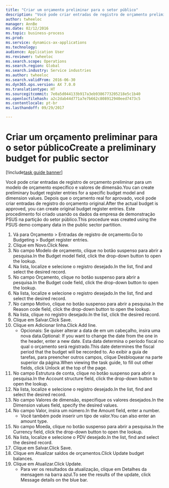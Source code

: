 ```yaml
--- 
title: "Criar um orçamento preliminar para o setor público"
description: "Você pode criar entradas de registro de orçamento preliminar para um modelo de orçamento específico e valores de dimensão."
author: twheeloc
manager: AnnBe
ms.date: 02/12/2016
ms.topic: business-process
ms.prod: 
ms.service: dynamics-ax-applications
ms.technology: 
audience: Application User
ms.reviewer: twheeloc
ms.search.scope: Operations
ms.search.region: Global
ms.search.industry: Service industries
ms.author: twheeloc
ms.search.validFrom: 2016-06-30
ms.dyn365.ops.version: AX 7.0.0
ms.translationtype: HT
ms.sourcegitcommit: 7e0a5d044133b917a3eb9386773205218e5c1b40
ms.openlocfilehash: a2c2dab44d771a7e7b662c808912940eed7473c5
ms.contentlocale: pt-br
ms.lasthandoff: 09/29/2017

---
```

# <a name="create-a-preliminary-budget-for-public-sector"></a><span data-ttu-id="e6089-103">Criar um orçamento preliminar para o setor público</span><span class="sxs-lookup"><span data-stu-id="e6089-103">Create a preliminary budget for public sector</span></span>

[!include[task guide banner](../../includes/task-guide-banner.md)]

<span data-ttu-id="e6089-104">Você pode criar entradas de registro de orçamento preliminar para um modelo de orçamento específico e valores de dimensão.</span><span class="sxs-lookup"><span data-stu-id="e6089-104">You can create preliminary budget register entries for a specific budget model and dimension values.</span></span> <span data-ttu-id="e6089-105">Depois que o orçamento real for aprovado, você pode criar entradas de registro do orçamento original.</span><span class="sxs-lookup"><span data-stu-id="e6089-105">After the actual budget is approved, you can create original budget register entries.</span></span> <span data-ttu-id="e6089-106">Este procedimento foi criado usando os dados da empresa de demonstração PSUS na partição do setor público.</span><span class="sxs-lookup"><span data-stu-id="e6089-106">This procedure was created using the PSUS demo company data in the public sector partition.</span></span>

1. <span data-ttu-id="e6089-107">Vá para Orçamento > Entradas de registro de orçamento.</span><span class="sxs-lookup"><span data-stu-id="e6089-107">Go to Budgeting > Budget register entries.</span></span>
2. <span data-ttu-id="e6089-108">Clique em Novo.</span><span class="sxs-lookup"><span data-stu-id="e6089-108">Click New.</span></span>
3. <span data-ttu-id="e6089-109">No campo Modelo de orçamento, clique no botão suspenso para abrir a pesquisa.</span><span class="sxs-lookup"><span data-stu-id="e6089-109">In the Budget model field, click the drop-down button to open the lookup.</span></span>
4. <span data-ttu-id="e6089-110">Na lista, localize e selecione o registro desejado.</span><span class="sxs-lookup"><span data-stu-id="e6089-110">In the list, find and select the desired record.</span></span>
5. <span data-ttu-id="e6089-111">No campo Orçamento, clique no botão suspenso para abrir a pesquisa.</span><span class="sxs-lookup"><span data-stu-id="e6089-111">In the Budget code field, click the drop-down button to open the lookup.</span></span>
6. <span data-ttu-id="e6089-112">Na lista, localize e selecione o registro desejado.</span><span class="sxs-lookup"><span data-stu-id="e6089-112">In the list, find and select the desired record.</span></span>
7. <span data-ttu-id="e6089-113">No campo Motivo, clique no botão suspenso para abrir a pesquisa.</span><span class="sxs-lookup"><span data-stu-id="e6089-113">In the Reason code field, click the drop-down button to open the lookup.</span></span>
8. <span data-ttu-id="e6089-114">Na lista, clique no registro desejado.</span><span class="sxs-lookup"><span data-stu-id="e6089-114">In the list, click the desired record.</span></span>
9. <span data-ttu-id="e6089-115">Clique em Salvar.</span><span class="sxs-lookup"><span data-stu-id="e6089-115">Click Save.</span></span>
10. <span data-ttu-id="e6089-116">Clique em Adicionar linha.</span><span class="sxs-lookup"><span data-stu-id="e6089-116">Click Add line.</span></span>
    * <span data-ttu-id="e6089-117">Opcionais: Se quiser alterar a data de em um cabeçalho, insira uma nova data.</span><span class="sxs-lookup"><span data-stu-id="e6089-117">Optional: If you want to change the date from the one in the header, enter a new date.</span></span> <span data-ttu-id="e6089-118">Esta data determina o período fiscal no qual o orçamento será registrado.</span><span class="sxs-lookup"><span data-stu-id="e6089-118">This date determines the fiscal period that the budget will be recorded to.</span></span> <span data-ttu-id="e6089-119">Ao exibir a guia de tarefas, para preencher outros campos, clique Desbloquear na parte superior da página.</span><span class="sxs-lookup"><span data-stu-id="e6089-119">When viewing the task guide, to fill out other fields, click Unlock at the top of the page.</span></span>  
11. <span data-ttu-id="e6089-120">No campo Estrutura de conta, clique no botão suspenso para abrir a pesquisa.</span><span class="sxs-lookup"><span data-stu-id="e6089-120">In the Account structure field, click the drop-down button to open the lookup.</span></span>
12. <span data-ttu-id="e6089-121">Na lista, localize e selecione o registro desejado.</span><span class="sxs-lookup"><span data-stu-id="e6089-121">In the list, find and select the desired record.</span></span>
13. <span data-ttu-id="e6089-122">No campo Valores de dimensão, especifique os valores desejados.</span><span class="sxs-lookup"><span data-stu-id="e6089-122">In the Dimension values field, specify the desired values.</span></span>
14. <span data-ttu-id="e6089-123">No campo Valor, insira um número.</span><span class="sxs-lookup"><span data-stu-id="e6089-123">In the Amount field, enter a number.</span></span>
    * <span data-ttu-id="e6089-124">Você também pode inserir um tipo de valor.</span><span class="sxs-lookup"><span data-stu-id="e6089-124">You can also enter an amount type.</span></span>  
15. <span data-ttu-id="e6089-125">No campo Moeda, clique no botão suspenso para abrir a pesquisa.</span><span class="sxs-lookup"><span data-stu-id="e6089-125">In the Currency field, click the drop-down button to open the lookup.</span></span>
16. <span data-ttu-id="e6089-126">Na lista, localize e selecione o PDV desejado.</span><span class="sxs-lookup"><span data-stu-id="e6089-126">In the list, find and select the desired record.</span></span>
17. <span data-ttu-id="e6089-127">Clique em Salvar.</span><span class="sxs-lookup"><span data-stu-id="e6089-127">Click Save.</span></span>
18. <span data-ttu-id="e6089-128">Clique em Atualizar saldos de orçamentos.</span><span class="sxs-lookup"><span data-stu-id="e6089-128">Click Update budget balances.</span></span>
19. <span data-ttu-id="e6089-129">Clique em Atualizar.</span><span class="sxs-lookup"><span data-stu-id="e6089-129">Click Update.</span></span>
    * <span data-ttu-id="e6089-130">Para ver os resultados da atualização, clique em Detalhes da mensagem na barra azul.</span><span class="sxs-lookup"><span data-stu-id="e6089-130">To see the results of the update, click Message details on the blue bar.</span></span>  


